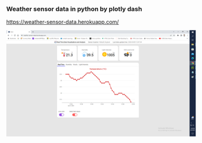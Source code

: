 ### Weather sensor data in python by plotly dash ###
https://weather-sensor-data.herokuapp.com/

![](Untitled.png)